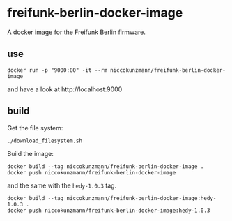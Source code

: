 # freifunk-berlin-docker-image

A docker image for the Freifunk Berlin firmware.

## use

```shell
docker run -p "9000:80" -it --rm niccokunzmann/freifunk-berlin-docker-image
```

and have a look at http://localhost:9000

## build

Get the file system:

```shell
./download_filesystem.sh
```

Build the image:

```shell
docker build --tag niccokunzmann/freifunk-berlin-docker-image .
docker push niccokunzmann/freifunk-berlin-docker-image
```

and the same with the `hedy-1.0.3` tag.

```shell
docker build --tag niccokunzmann/freifunk-berlin-docker-image:hedy-1.0.3 .
docker push niccokunzmann/freifunk-berlin-docker-image:hedy-1.0.3
```


